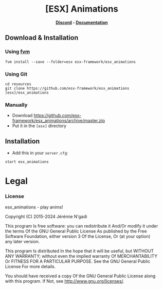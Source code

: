 <h1 align='center'>[ESX] Animations</a></h1><p align='center'><b><a href='https://discord.esx-framework.org/'>Discord</a> - <a href='https://documentation.esx-framework.org/legacy/installation'>Documentation</a></b></h5>

## Download & Installation

### Using [fvm](https://github.com/qlaffont/fvm-installer)
```
fvm install --save --folder=esx esx-framework/esx_animations
```

### Using Git
```
cd resources
git clone https://github.com/esx-framework/esx_animations [esx]/esx_animations
```

### Manually
- Download https://github.com/esx-framework/esx_animations/archive/master.zip
- Put it in the `[esx]` directory

## Installation
- Add this in your `server.cfg`:

```
start esx_animations
```

# Legal
### License
esx_animations - play anims!

Copyright (C) 2015-2024 Jérémie N'gadi

This program Is free software: you can redistribute it And/Or modify it under the terms Of the GNU General Public License As published by the Free Software Foundation, either version 3 Of the License, Or (at your option) any later version.

This program Is distributed In the hope that it will be useful, but WITHOUT ANY WARRANTY; without even the implied warranty Of MERCHANTABILITY Or FITNESS FOR A PARTICULAR PURPOSE. See the GNU General Public License For more details.

You should have received a copy Of the GNU General Public License along with this program. If Not, see http://www.gnu.org/licenses/.
